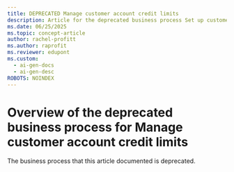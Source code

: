 ```yaml
---
title: DEPRECATED Manage customer account credit limits
description: Article for the deprecated business process Set up customer credit limits in Finance, Customer Insights, Supply Chain Management, or Commerce to control borrowing and reduce risk.
ms.date: 06/25/2025
ms.topic: concept-article
author: rachel-profitt
ms.author: raprofit
ms.reviewer: edupont
ms.custom:
  - ai-gen-docs
  - ai-gen-desc
ROBOTS: NOINDEX
---
```


# Overview of the deprecated business process for Manage customer account credit limits

The business process that this article documented is deprecated.
<!-- ***Applies to: Dynamics 365 Finance, Dynamics 365 Customer Insights, Dynamics 365 Supply Chain Management, Dynamics 365 Commerce***

This article describes the setup, configuration, and design considerations for managing customer account credit limits in Dynamics 365 Finance and Dynamics 365 Customer Insights.

Credit limits help financial institutions control the maximum amount of money that a customer can borrow. In other industries, especially industries with business-to-business sales models, credit limits help the organizations restrict the total balance that is unpaid by a specific customer, or the maximum number of products that a customer can order at any given time. This way, organizations can reduce the risk for unpaid balances and the need to write off bad debt. Additionally, it encourages customers that order frequently to keep their accounts current, which helps improve an organization's cash flow.

Dynamics 365 Finance helps organizations define and periodically update customer credit limits. If your organization requires credit limit check in your order-to-cash business processes, the requirement must be included as part of your project. The setup and configuration can be done at any time during the design phase of your project. You can also add the check for credit limit later if you decide not to implement this feature during your initial go-live.

## Customer credit limit stakeholders

Many people in an organization should contribute to the decision-making process and design of the process for setting customer credit limits in your Dynamics 365 project. Stakeholders include, but is not limited to the following list:

- Finance stakeholders – Examples: CFO, Controller, Accounting manager

- Accounts receivable stakeholders – Examples: Accounts receivable manager, Credit and collections manager

- Sales stakeholders – Examples: VP of sales, Sales Directors, General Managers

- Operations stakeholders – Examples: COO, Risk managers, Fraud managers

## Set customer credit limits process flow

The following diagram illustrates the business process. [!INCLUDE [daf-business-process-flow-def](~/../shared-content/shared/guidance-includes/daf-business-process-flow-def.md)]

:::image type="content" source="media/order-to-cash-set-customer-credit-limits-process-flow.svg" alt-text="Set customer credit limit process flow diagram." lightbox="media/order-to-cash-set-customer-credit-limits-process-flow.svg":::

The process flow diagram includes the following steps.

1. Create a customer (a prerequisite business process before you start).

2. Start

3. Request financial statements, credit references, and/or other pertinent data from customer (manual step).

4. Gather Dun & Bradstreet data, perform ratio analysis, and so on (manual step).

    > [!NOTE]
    > If you use Dynamics 365 Customer Insights and Dun & Bradstreet, use the integration capabilities to automatically gather data about the customer. Learn more at [Enrich company profiles with Dun & Bradstreet](/dynamics365/customer-insights/enrichment-dnb).

5. Establish a customer credit rating, and propose terms and credit limit (manual step).

6. Set credit limit and check mandatory box if applicable in Finance.

7. Enter credit ratings in Finance.

8. Optionally, add the DUNS number in Finance.

9. Choose the payment terms and the method of payment in Finance.

10. Review and update relevant delivery terms as needed in Finance.

11. Submit the proposed changes in workflow in Finance.

12. Review the proposed credit limit, rating, and payment terms in Finance.

13. Approval

    1. If not approved, adjust the credit limit, alter the terms and the method of payment.

    2. If approved, go to step 14.

14. The credit limit, rating, terms, and method of payment is automatically saved to the customer record.

15. End

Steps 3-9 are in one swim lane that's dedicated to an *Accounts receivable clerk* or *Accounts receivable manager*.

Steps 10-14 are in another swim lane that's dedicated to an *Accounts receivable manager* or *Accounting manager*.

## Implement credit limits for customer accounts

You can define rules in Dynamics 365 Finance to automatically place orders on hold when the criteria are met. When an order is on a credit hold, the order cannot be processed further until the order is released from the hold. Dynamics 365 includes multiple ways to put an order on hold. The following tables and sections describe the various configurations and operational processes that are part of setting customer credit limits in Dynamics 365 applications.  

> [!TIP]
> A variety of terminology and concepts are used throughout this article to describe the business process. For definitions and explanations of key terms and concepts, see [Glossary of terms in Dynamics 365 business processes](glossary.md).

The following sections show the configurations available, and the sequence recommended for setting up the configurations from top to bottom. Learn more about the terms used in the table at [Business processes, steps, and how to find things](about-steps-navigation.md).  

### Basic credit limit checking

(Finance – Credit and collections management)

Use this option when you need to perform a basic credit limit check on Free text invoices, Project invoices, and Sales orders. This option allows you to select the level of warning or error and when the credit limit check will be performed.

| Process step | Process stage | Process modifiers | App, navigation, and entity |
|---|---|---|---|
| [Credit and collections parameters](/dynamics365/finance/accounts-receivable/set-up-collections) | Initialize; Base; Configuration | Gold; At least one | **FIN**: Credit and collections &gt; Setup &gt; Credit and collections parameters &gt; Credit tab &gt; Credit limit FastTab <br><br> **DMF**: *CustomerParameters* |
| [Establish customer terms of payment](/dynamics365/finance/general-ledger/tasks/establish-customer-payment-terms) | Design; Fundamental; Configuration | Gold; At least one is required; Multiple are recommended | **FIN**: Accounts receivable &gt; Payments setup &gt; Payment days <br><br> **DMF**: *PaymentTerm* |
| [Establish customer methods of payment](/dynamics365/finance/accounts-receivable/tasks/establish-customer-method-payment) | Design; Fundamental; Configuration | Gold; At least one is required; Multiple are recommended | **FIN**: Accounts receivable &gt; Payments setup &gt; Methods of payment <br><br> **DMF**: *CustomerPaymentMethod* |
| Payment days | Design; Optional; Configuration | Gold; Multiple are recommended | **FIN**: Accounts receivable &gt; Payments setup &gt; Payment days <br><br> **DMF**: *PaymentDay* |
| [Cash discount codes](/dynamics365/finance/cash-bank-management/cash-discounts) | Design; Optional; Configuration | Gold; Multiple are recommended | **FIN**: Accounts receivable &gt; Payments setup &gt; Cash discount <br><br> **DMF**: *CashDiscount* |
| [Set customer credit and terms](/dynamics365/finance/accounts-receivable/cm-add-credit-mgmt-information-customer) | Design; Fundamental; Operations | Gold; At least one is required; Multiple are recommended; Continuous | **FIN**: Accounts receivable &gt; Customers &gt; All customers <br><br> **DMF**: *CustomersV3* |

### Credit holds

(Finance – Credit and collections management)

Use this option when you need more control over the credit limits and checking process for Sales orders. This option does not work with Project invoices or Free text invoices.

| Process step | Process stage | Process modifiers | App, navigation, and entity |
|---|---|---|---|
| [Credit management reasons](/dynamics365/finance/accounts-receivable/cm-setup-information#reasons) | Design; Fundamental; Configuration | Gold; At least 1; More than one recommended | **FIN**: Credit and collections &gt; Setup &gt; Credit management setup &gt; Credit management reasons <br><br> **DMF**: CredManBlockReason |
| Exchange rate types | Design; Fundamental; Configuration | Early; Gold; At least one; More than one recommended | **FIN**: General ledger &gt; Currencies &gt; Exchange rate types <br><br> **DMF**: ExchangeRateType |
| [Credit and collections parameters](/dynamics365/finance/accounts-receivable/cm-credit-mgmt-setup) | Design; Fundamental; Configuration | Early; Gold; At least one | **FIN**: Credit and collections &gt; Setup &gt; Credit and collections parameters &gt; Credit tab &gt; Credit limit FastTab <br><br> **DMF**: *CredManParameters* |
| [Credit management workflows](/dynamics365/finance/accounts-receivable/cm-setup-information#credit-management-workflows) | Design; Optional; Configuration | Gold; More than one recommended | **FIN** : Credit and collections &gt; Setup &gt; Credit management workflows <br><br> Use the **Versions &gt; Export** and **Import** buttons on the **Credit management workflows** page to move configuration between environments. |
| [Blocking rules](/dynamics365/finance/accounts-receivable/cm-sales-order-credit-holds#set-up-blocking-rules-and-exclusion-rules) | Design; Optional; Configuration | Gold; More than one recommended | **FIN**: Credit management &gt; Setup &gt; Credit management setup &gt; Blocking rules <br><br> **DMF**: *CredManBlockExclusionRule* |
| [Credit management groups](/dynamics365/finance/accounts-receivable/cm-setup-information#credit-management-groups) | Design; Optional; Configuration | Gold; More than one recommended | **FIN**: Credit and collections &gt; Setup&gt; Credit management setup &gt; Credit management groups <br><br> **DMF**: *CredManGroup*, *CredManCreditLimitCustGroupLine*, *CredManCreditLimitCustGroup* |
| [Account statuses](/dynamics365/finance/accounts-receivable/cm-setup-information#account-statuses) | Design; Fundamental; Configuration |Early; Gold; At least one; More than one recommended | **FIN**: Credit and collections &gt; Setup&gt; Credit management setup &gt; Account statuses <br><br> **DMF**: *CredManAccountStatus* |
| [Scoring groups](/dynamics365/finance/accounts-receivable/cm-setup-information#scoring-groups) | Design; Optional; Configuration | Gold; More than one recommended | **FIN**: Credit and collections &gt; Setup&gt; Credit management setup &gt; Risk &gt; Scoring groups <br><br> **DMF**: *CredManRiskGroup*, *CredManCustRiskScore* |
| [Guarantee/insurance types](/dynamics365/finance/accounts-receivable/cm-setup-information#guaranteeinsurance-types) | Design; Optional; Configuration | Gold; More than one recommended | **FIN**: Credit and collections &gt; Setup &gt; Insurance and guarantees &gt; Insurances and guarantee types <br><br> **DMF**: *CredManGuaranteeInsuranceType* |
| [Coverage types](/dynamics365/finance/accounts-receivable/cm-setup-information#coverage-types) | Design; Optional; Configuration | Gold; More than one recommended | **FIN**: Credit and collections &gt; Setup &gt; Insurance and guarantees &gt; Coverage types <br><br> **DMF**: CredManInsuranceCoverageType |
| [Automatic credit limits](/dynamics365/finance/accounts-receivable/cm-setup-information#automatic-credit-limits) | Design; Optional; Configuration | Gold; More than one recommended | **FIN**: Credit and collections &gt; Setup&gt; Credit management setup &gt; Risk &gt; Automatic credit limits <br><br> **DMF**: *CredManCreditLimitRule*, *CredManCreditLimitRuleLine* |
| Set customer credit and terms | Design; Fundamental; Operational | Gold; At least one; More than one recommended; Continuous | **FIN**: Accounts receivable &gt; Customers &gt; All customers <br><br> **DMF**: CustomersV3 |
| Set customer group credit limit | Design; Fundamental; Operational | Gold; At least one; More than one recommended; Continuous | **FIN**: Credit and collections management &gt; Customers &gt; Customer credit groups <br><br> **DMF**: N/A |

### Sales order holds
(Supply chain management – Sales order management)

Use this option when you need other types of holds, or when you have complex rules that need to be evaluated for sales orders. This option does not work for Project invoices or Free text invoices. Use this option in combination with any other options.

Basic sales order holds can help you manually manage credit limits and credit holds. Fraud rules (an advanced feature of the sales order hold functionality) can be used to automatically check for certain conditions. However, we generally recommend that you consider an alternative approach for managing credit limit checking in Dynamics 365. For more information about how to use sales order holds, see [Manage order holds](/dynamics365/supply-chain/sales-marketing/tasks/manage-order-holds).

### Check holds

(Commerce – Call center)

Use this option when you use a call center channel with Dynamics 365 Commerce, and you want to automatically place orders that are paid by check on a hold. The holds can be automatically released after a specified amount of time, or you can use a manual process to release the orders once the check has cleared the bank. You can use this option in combination with the *Credit limit workbench* option.

| Process step | Process stage | Process modifiers | App, navigation, and entity |
|---|---|---|---|
| [Enable order completion](/dynamics365/commerce/set-up-order-processing-options#enable-order-completion) | Initialize; Fundamental; Configuration | Early; Gold; At least one | **COM**: Retail and commerce &gt; Channel setup &gt; Call center setup &gt; Call center parameters <br><br> **DMF**: N/A |
| [Call center channel](/dynamicsax-2012/appuser-itpro/set-up-a-call-center) | Initialize; Fundamental; Configuration | Early; Gold; At least one | **COM**: Retail and commerce &gt; Channels &gt; Call centers &gt; All call centers <br><br> **DMF**: *RetailCallCenter* |
| [Call center payment methods](/dynamicsax-2012/appuser-itpro/set-up-payment-methods-call-center#1-create-payment-methods-in-retail) | Initialize; Fundamental; Configuration | Early; Gold; At least one | **COM**: Retail and commerce &gt; Channel setup &gt; Call center setup &gt; Payment methods <br><br> **DMF**: *RetailTenderType*, *RetailStoreTenderType* |
| [Check hold parameters](/dynamicsax-2012/appuser-itpro/set-up-payment-methods-call-center#3-set-parameters-for-call-center-payments) | Initialize; Fundamental; Configuration | Early; Gold; At least one | **COM**: Retail and commerce &gt; Channel setup &gt; Call center setup &gt; Call center parameters <br><br> **DMF**: N/A |
| [Create sales orders with check payments](/dynamics365/commerce/tasks/create-call-center-orders) | Operate; Optional; Operational | | **COM**: Sales and marketing &gt; Sales orders &gt; All sales orders <br><br> **DMF**: *SalesOrderV3* |
| Create free text invoices with check payments | Operate; Optional; Operational | | **COM**: Accounts receivable &gt; Invoices &gt; All free text invoices <br><br> **DMF**: N/A|
| [Manage check holds](/dynamicsax-2012/appuser-itpro/handle-payment-issues#1-release-a-check-hold) | Operate; Optional; Operational | | **COM**: COM: Retail and commerce &gt; Channels &gt; Call centers &gt; Check holds <br><br> **DMF**: N/A |

### Credit limit workbench

(Commerce – Call center)

Use this option when you use a Call center channel with Dynamics 365 Commerce and need to prevent a Sales order or Free text invoice from being processed when the customer balance exceeds the limits you define. This option does not work for Project invoices, and it does not work in combination with the Credit holds option.

| Process step | Process stage | Process modifiers | App, navigation, and entity |
|---|---|---|---|
| [Basic credit limit checking](#basic-credit-limit-checking) |  |  |See the section above for the prerequisites. | 
| Enable on account payments for customers | Design; Configuration; Optional | Gold; Continuous | **COM**: Sales and marketing &gt; Customers &gt; All customers <br><br> **DMF**: CustomersV3 |
| [Enable customer account payment method in Commerce site builder](/dynamics365/commerce/b2b/payment-method#enable-the-customer-account-payment-method-in-commerce-site-builder) | Develop; Configuration; Optional | | **CSB**: Site setting &gt; Extensions <br><br> **DMF**: N/A |
| [Enable the customer account payment method on the checkout page for the B2B e-commerce site](/dynamics365/commerce/b2b/payment-method#enable-the-customer-account-payment-method-on-the-checkout-page-for-the-b2b-e-commerce-site) | Develop; Configuration; Optional | | **CSB**: Checkout page <br><br> **DMF**: N/A |
| [Create call center orders with on account payments](/dynamicsax-2012/appuser-itpro/apply-payments-in-sales-orders#1-use-a-cash-check-card-or-customer-account-payment-in-a-sales-order) | Operate; Optional; Operational | | **COM**: Sales and marketing &gt; Sales orders &gt; All sales orders <br><br> **DMF**: SalesOrderV3 |
| [Manage call center orders over the credit limit](/dynamicsax-2012/appuser-itpro/handle-payment-issues#4-process-orders-that-are-on-hold-because-of-credit-limits) | Operate; Optional; Operational |  | **COM**: Retail and commerce &gt; Channels &gt; Call centers &gt; Credit limits <br><br> **DMF**: N/A |

## Next steps

If you want to implement Dynamics 365 solutions to assist with your *order to cash* business processes, use the following resources and steps to learn more. (Links are added when the articles are ready.)

1. Set customer credit limits (The article that you're currently reading)

2. *Update customer credit limits*

3. *Block or close customer accounts*

4. *Handle non-sufficient fund (NSF) payments from customers*

5. *Process customer account statements*

6. *Dispute and resolve invoice discrepancies*

7. *Process and write-off bad debts*

8. *Create and process interest notes*

9. *Create and process collection letters*

10. *Detect fraudulent orders*

## Related patterns

The following patterns are available to help guide your implementation of the set customer credit limits business process.

- [Manually set customer credit limits](pattern-manually-set-check-customer-credit-limits.md)
- [Set customer credit limits for a group of customers](pattern-set-customer-credit-limits-for-group-of-customers.md)

## Related information

Use the following resources to learn more about the processes for setting customer credit limits in Dynamics 365.

- [Update customer risk scores.](/dynamics365/finance/accounts-receivable/cm-periodic-tasks#update-risk-scores)

- [Update customer balance statistics.](/dynamics365/finance/accounts-receivable/cm-periodic-tasks#update-customer-balance-statistics)

- [Collect on overdue payments.](/dynamics365/finance/accounts-receivable/cm-collections-concepts)

- [Blog post: Dynamics 365 Finance Credit Management](https://community.dynamics.com/blogs/post/?postid=48627251-aba8-4509-8f69-5c26a9652b59)

- [Configure Accounts receivable and credit and collections](/dynamics365/finance/accounts-receivable/accounts-receivables-set-up-overview)

- [Configure accounts receivable in Dynamics 365 Finance](/training/modules/configure-accounts-receivable-dyn365-finance/)

- [Perform accounts receivable daily procedures in Dynamics 365 Finance](/training/modules/accounts-receivable-daily-procedures-dyn365-finance/)

- [Set up collections](/dynamics365/finance/accounts-receivable/set-up-collections)

- [Configure credit and collections in Dynamics 365 Finance](/training/modules/configure-credit-collections-dyn365-finance/)

- [Process credit and collections in Dynamics 365 Finance](/training/modules/process-credit-collections-dyn365-finance/)

## Contributors

*This article is maintained by Microsoft. It was originally written by the following contributors.*

Principal author:

- [Rachel Profitt](https://www.linkedin.com/in/rachelprofitt/) | Principal Program Manager, FastTrack for Dynamics 365   -->

<!--## Tags
*Stakeholders:* Functional consultant, Business analyst, Accounts receivable lead, Finance lead, Sales lead, Operations lead

*Products:* Dynamics 365 Commerce, Dynamics 365 Customer Insights, Dynamics 365 Finance, Dynamics 365 Supply Chain Management
